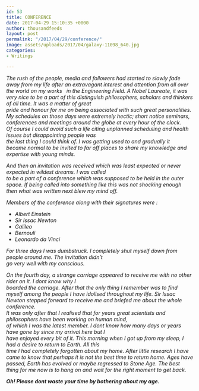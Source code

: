 ```yaml
---
id: 53
title: CONFERENCE
date: 2017-04-29 15:10:35 +0000
author: thousandfeeds
layout: post
permalink: "/2017/04/29/conference/"
image: assets/uploads/2017/04/galaxy-11098_640.jpg
categories:
- Writings

---
```

_The rush of the people, media and followers had started to slowly fade away from my life after an extravagant interest and attention from all over the world on my works   in the Engineering Field. A Nobel Laureate, it was_  
_very nice to be a part of this distinguish philosophers, scholars and thinkers of all time. It was a matter of great_  
_pride and honour for me on being associated with such great personalities. My schedules on those days were extremely hectic; short notice seminars, conferences and meetings around the globe at every hour of the clock._  
_Of course I could avoid such a life citing unplanned scheduling and health issues but disappointing people was_  
_the last thing I could think of. I was getting used to and gradually it became normal to be invited to far off places to share my knowledge and expertise with young minds._

_And then an invitation was received which was least expected or never expected in wildest dreams. I was called_  
_to be a part of a conference which was supposed to be held in the outer space. If being called into something like this was not shocking enough then what was written next blew my mind off._

_Members of the conference along with their signatures were :_

* _Albert Einstein_
* _Sir Issac Newton_
* _Galileo_
* _Bernouli_
* _Leonardo da Vinci_

_For three days I was dumbstruck. I completely shut myself down from people around me. The invitation didn’t_  
_go very well with my conscious._

_On the fourth day, a strange carriage appeared to receive me with no other rider on it. I dont know why I_  
_boarded the carriage. After that the only thing I remember was to find myself among the people I have idolised throughout my life. Sir Issac Newton stepped forward to receive me and briefed me about the whole conference._  
_It was only after that I realised that for years great scientists and philosophers have been working on human mind,_  
_of which I was the latest member. I dont know how many days or years have gone by since my arrival here but I_  
_have enjoyed every bit of it. This morning when I got up from my sleep, I had a desire to return to Earth. All this_  
_time I had completely forgotten about my home. After little research I have came to know that perhaps it is not the best time to return home. Ages have passed, Earth has evolved or maybe regressed to Stone Age. The best thing for me now is to hang on and wait for the right moment to get back._

  
**_Oh! Please dont waste your time by bothering about my age._**
